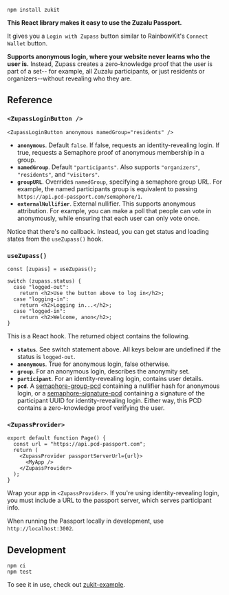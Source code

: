 ```
npm install zukit
```

**This React library makes it easy to use the Zuzalu Passport.**

It gives you a `Login with Zupass` button similar to RainbowKit's
`Connect Wallet` button.

**Supports anonymous login, where your website never learns who the user is.**
Instead, Zupass creates a zero-knowledge proof that the user is part of a set--
for example, all Zuzalu participants, or just residents or organizers--without
revealing who they are.

## Reference

### `<ZupassLoginButton />`

```tsx
<ZupassLoginButton anonymous namedGroup="residents" />
```

- **`anonymous`**. Default `false`. If false, requests an identity-revealing
  login. If true, requests a Semaphore proof of anonymous membership in a group.
- **`namedGroup`**. Default `"participants"`. Also supports `"organizers"`,
  `"residents"`, and `"visitors"`.
- **`groupURL`**. Overrides `namedGroup`, specifying a semaphore group URL. For
  example, the named participants group is equivalent to passing
  `https://api.pcd-passport.com/semaphore/1`.
- **`externalNullifier`**. External nullifier. This supports anonymous
  attribution. For example, you can make a poll that people can vote in
  anonymously, while ensuring that each user can only vote once.

Notice that there's no callback. Instead, you can get status and loading states
from the `useZupass()` hook.

### `useZupass()`

```tsx
const [zupass] = useZupass();

switch (zupass.status) {
  case "logged-out":
    return <h2>Use the button above to log in</h2>;
  case "logging-in":
    return <h2>Logging in...</h2>;
  case "logged-in":
    return <h2>Welcome, anon</h2>;
}
```

This is a React hook. The returned object contains the following.

- **`status`**. See switch statement above. All keys below are undefined if
  the status is `logged-out`.
- **`anonymous`**. True for anonymous login, false otherwise.
- **`group`**. For an anonymous login, describes the anonymity set.
- **`participant`**. For an identity-revealing login, contains user details.
- **`pcd`**. A
  <a href="https://github.com/proofcarryingdata/zupass/tree/main/packages/semaphore-group-pcd">semaphore-group-pcd</a>
  containing a nullifier hash for anonymous login, or a
  <a href="https://github.com/proofcarryingdata/zupass/tree/main/packages/semaphore-signature-pcd">semaphore-signature-pcd</a>
  containing a signature of the participant UUID for identity-revealing login.
  Either way, this PCD contains a zero-knowledge proof verifying the user.

### `<ZupassProvider>`

```tsx
export default function Page() {
  const url = "https://api.pcd-passport.com";
  return (
    <ZupassProvider passportServerUrl={url}>
      <MyApp />
    </ZupassProvider>
  );
}
```

Wrap your app in `<ZupassProvider>`. If you're using identity-revealing login,
you must include a URL to the passport server, which serves participant info.

When running the Passport locally in development, use `http://localhost:3002`.

## Development

```
npm ci
npm test
```

To see it in use, check out
<a href="https://github.com/dcposch/zukit-example">zukit-example</a>.
